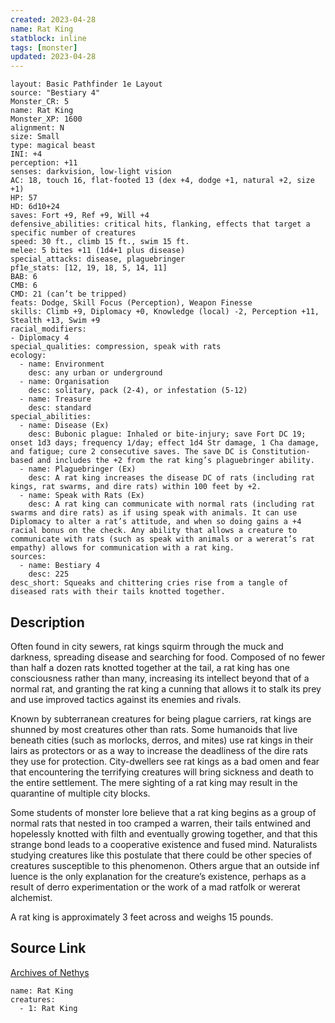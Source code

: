 ```yaml
---
created: 2023-04-28
name: Rat King
statblock: inline
tags: [monster]
updated: 2023-04-28
---
```

```statblock
layout: Basic Pathfinder 1e Layout
source: "Bestiary 4"
Monster_CR: 5
name: Rat King
Monster_XP: 1600
alignment: N
size: Small
type: magical beast
INI: +4
perception: +11
senses: darkvision, low-light vision
AC: 18, touch 16, flat-footed 13 (dex +4, dodge +1, natural +2, size +1)
HP: 57
HD: 6d10+24
saves: Fort +9, Ref +9, Will +4
defensive_abilities: critical hits, flanking, effects that target a specific number of creatures
speed: 30 ft., climb 15 ft., swim 15 ft.
melee: 5 bites +11 (1d4+1 plus disease)
special_attacks: disease, plaguebringer
pf1e_stats: [12, 19, 18, 5, 14, 11]
BAB: 6
CMB: 6
CMD: 21 (can’t be tripped)
feats: Dodge, Skill Focus (Perception), Weapon Finesse
skills: Climb +9, Diplomacy +0, Knowledge (local) -2, Perception +11, Stealth +13, Swim +9
racial_modifiers:
- Diplomacy 4
special_qualities: compression, speak with rats
ecology:
  - name: Environment
    desc: any urban or underground
  - name: Organisation
    desc: solitary, pack (2-4), or infestation (5-12)
  - name: Treasure
    desc: standard
special_abilities:
  - name: Disease (Ex)
    desc: Bubonic plague: Inhaled or bite-injury; save Fort DC 19; onset 1d3 days; frequency 1/day; effect 1d4 Str damage, 1 Cha damage, and fatigue; cure 2 consecutive saves. The save DC is Constitution-based and includes the +2 from the rat king’s plaguebringer ability.
  - name: Plaguebringer (Ex)
    desc: A rat king increases the disease DC of rats (including rat kings, rat swarms, and dire rats) within 100 feet by +2.
  - name: Speak with Rats (Ex)
    desc: A rat king can communicate with normal rats (including rat swarms and dire rats) as if using speak with animals. It can use Diplomacy to alter a rat’s attitude, and when so doing gains a +4 racial bonus on the check. Any ability that allows a creature to communicate with rats (such as speak with animals or a wererat’s rat empathy) allows for communication with a rat king.
sources:
  - name: Bestiary 4
    desc: 225
desc_short: Squeaks and chittering cries rise from a tangle of diseased rats with their tails knotted together.
```
## Description
Often found in city sewers, rat kings squirm through the muck and darkness, spreading disease and searching for food. Composed of no fewer than half a dozen rats knotted together at the tail, a rat king has one consciousness rather than many, increasing its intellect beyond that of a normal rat, and granting the rat king a cunning that allows it to stalk its prey and use improved tactics against its enemies and rivals.

Known by subterranean creatures for being plague carriers, rat kings are shunned by most creatures other than rats. Some humanoids that live beneath cities (such as morlocks, derros, and mites) use rat kings in their lairs as protectors or as a way to increase the deadliness of the dire rats they use for protection. City-dwellers see rat kings as a bad omen and fear that encountering the terrifying creatures will bring sickness and death to the entire settlement. The mere sighting of a rat king may result in the quarantine of multiple city blocks.

Some students of monster lore believe that a rat king begins as a group of normal rats that nested in too cramped a warren, their tails entwined and hopelessly knotted with filth and eventually growing together, and that this strange bond leads to a cooperative existence and fused mind. Naturalists studying creatures like this postulate that there could be other species of creatures susceptible to this phenomenon. Others argue that an outside inf luence is the only explanation for the creature’s existence, perhaps as a result of derro experimentation or the work of a mad ratfolk or wererat alchemist.

A rat king is approximately 3 feet across and weighs 15 pounds.
## Source Link
[Archives of Nethys](https://aonprd.com/MonsterDisplay.aspx?ItemName=Rat%20King)
```encounter-table
name: Rat King
creatures:
  - 1: Rat King
```
